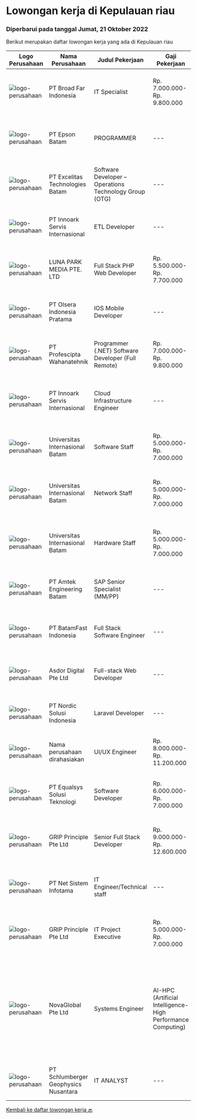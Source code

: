 
  # Lowongan kerja di Kepulauan riau

  ### Diperbarui pada tanggal Jumat, 21 Oktober 2022

  Berikut merupakan daftar lowongan kerja yang ada di Kepulauan riau

  |Logo Perusahaan | Nama Perusahaan | Judul Pekerjaan | Gaji Pekerjaan | Lokasi | Deskripsi | Tanggal diunggah | Pranala |
  | -------------- | --------------- | --------------- | --------- | --------- | -------------- | ------- | ----------- |
  |![logo-perusahaan](https://image-service-cdn.seek.com.au/5462de9144fd6bd531d55d625f7ee703b1ef7d32/ee4dce1061f3f616224767ad58cb2fc751b8d2dc)|PT Broad Far Indonesia|IT Specialist|Rp. 7.000.000-Rp. 9.800.000|Batam|MAJOR RESPONSIBILITIES: Network &amp; IT Infrastructure Maintenance. Hardware maintenance, including the provision of laptops for all staff in the...|Rabu, 19 Oktober 2022|https://www.jobstreet.co.id/id/job/it-specialist-4074086?token=0~35213bac-b647-4d36-b02c-0afff39c6aba&sectionRank=1&jobId=jobstreet-id-job-4074086|
|![logo-perusahaan](https://image-service-cdn.seek.com.au/172664a5febff8fd42d31382d564aeb810090045/ee4dce1061f3f616224767ad58cb2fc751b8d2dc)|PT Epson Batam|PROGRAMMER|---|Batam|Requirements: Candidate must possess at least Diploma/ Bachelor's Degree in Engineering Computer, Computer Science/Information Technology or...|Selasa, 18 Oktober 2022|https://www.jobstreet.co.id/id/job/programmer-4071453?token=0~35213bac-b647-4d36-b02c-0afff39c6aba&sectionRank=2&jobId=jobstreet-id-job-4071453|
|![logo-perusahaan](https://image-service-cdn.seek.com.au/6f3257679cea2c718ae5260d4d461ee99f2551b2/ee4dce1061f3f616224767ad58cb2fc751b8d2dc)|PT Excelitas Technologies Batam|Software Developer – Operations Technology Group (OTG)|---|Batam|ENABLE your future through light.Excelitas is a global technology leader with more than 7,500 employees, focused on delivering market-driven solutions...|Rabu, 19 Oktober 2022|https://www.jobstreet.co.id/id/job/software-developer-operations-technology-group-otg-4074080?token=0~35213bac-b647-4d36-b02c-0afff39c6aba&sectionRank=3&jobId=jobstreet-id-job-4074080|
|![logo-perusahaan](https://image-service-cdn.seek.com.au/03d5b2909306d41d8d881d2ac7cfb4a0d8a47045/ee4dce1061f3f616224767ad58cb2fc751b8d2dc)|PT Innoark Servis Internasional|ETL Developer|---|Kepulauan Riau|• Write and administer ETL jobs to extract data from multiple datasources and load into datamarts.• Integrate data from different datasources:...|Kamis, 20 Oktober 2022|https://www.jobstreet.co.id/id/job/etl-developer-4055738?token=0~35213bac-b647-4d36-b02c-0afff39c6aba&sectionRank=4&jobId=jobstreet-id-job-4055738|
|![logo-perusahaan](https://image-service-cdn.seek.com.au/6707e323a6e6b57a9b6b4e852b773ebd4c8301b0/ee4dce1061f3f616224767ad58cb2fc751b8d2dc)|LUNA PARK MEDIA PTE. LTD|Full Stack PHP Web Developer|Rp. 5.500.000-Rp. 7.700.000|Batam|We are looking for an enthusiastic candidate who wants to join our international team in Batam and contribute to the global growth of our online...|Rabu, 19 Oktober 2022|https://www.jobstreet.co.id/id/job/full-stack-php-web-developer-10080163/origin/sg?token=0~35213bac-b647-4d36-b02c-0afff39c6aba&sectionRank=5&jobId=jobstreet-sg-job-10080163|
|![logo-perusahaan](https://image-service-cdn.seek.com.au/29c8791baee9cfec7ad98644f5fa7d565aa8ec32/ee4dce1061f3f616224767ad58cb2fc751b8d2dc)|PT Olsera Indonesia Pratama|IOS Mobile Developer|---|Jakarta Raya|Responsibilities: Development in an AGILE environment Build reusable codes and libraries Create good product with accessibility and security...|Kamis, 20 Oktober 2022|https://www.jobstreet.co.id/id/job/ios-mobile-developer-4075601?token=0~35213bac-b647-4d36-b02c-0afff39c6aba&sectionRank=6&jobId=jobstreet-id-job-4075601|
|![logo-perusahaan](https://image-service-cdn.seek.com.au/4663f64cab4371d33d6297cc71eeb065c9b02be8/ee4dce1061f3f616224767ad58cb2fc751b8d2dc)|PT Profescipta Wahanatehnik|Programmer (.NET)  Software Developer (Full Remote)|Rp. 7.000.000-Rp. 9.800.000|Jakarta Raya|Responsibilities : Full Remote. Any candidates across Indonesia are welcome, Develop efficient code based on Functional requirements from business...|Selasa, 18 Oktober 2022|https://www.jobstreet.co.id/id/job/programmer-.net-software-developer-full-remote-4070990?token=0~35213bac-b647-4d36-b02c-0afff39c6aba&sectionRank=7&jobId=jobstreet-id-job-4070990|
|![logo-perusahaan](https://image-service-cdn.seek.com.au/03d5b2909306d41d8d881d2ac7cfb4a0d8a47045/ee4dce1061f3f616224767ad58cb2fc751b8d2dc)|PT Innoark Servis Internasional|Cloud Infrastructure Engineer|---|Bandung|As a Cloud Infrastructure Architect/Engineer, you will be tasked to lead, architect and develop cloud and infrastructure solutions that has...|Senin, 17 Oktober 2022|https://www.jobstreet.co.id/id/job/cloud-infrastructure-engineer-4069637?token=0~35213bac-b647-4d36-b02c-0afff39c6aba&sectionRank=8&jobId=jobstreet-id-job-4069637|
|![logo-perusahaan](https://image-service-cdn.seek.com.au/135f24f21343b4f39e8a47113619ed156511ca71/ee4dce1061f3f616224767ad58cb2fc751b8d2dc)|Universitas Internasional Batam|Software Staff|Rp. 5.000.000-Rp. 7.000.000|Batam|Mengembangkan sistem informasi Melakukan pengujian terhadap sistem informasi melakukan pemeliharaan sistem informasi dan database Mampu menganalisa...|Jumat, 14 Oktober 2022|https://www.jobstreet.co.id/id/job/software-staff-4066917?token=0~35213bac-b647-4d36-b02c-0afff39c6aba&sectionRank=9&jobId=jobstreet-id-job-4066917|
|![logo-perusahaan](https://image-service-cdn.seek.com.au/8c68530db41f0291e97ffb8b20ffd458b46dcf8f/ee4dce1061f3f616224767ad58cb2fc751b8d2dc)|Universitas Internasional Batam|Network Staff|Rp. 5.000.000-Rp. 7.000.000|Batam|Menyiapkan infrastruktur jaringan (Hotspot, Proxy, DNS, Routing Table Server, Linux) Menangani masalah (troubleshooting) infrastruktur jaringan secara...|Jumat, 14 Oktober 2022|https://www.jobstreet.co.id/id/job/network-staff-4066958?token=0~35213bac-b647-4d36-b02c-0afff39c6aba&sectionRank=10&jobId=jobstreet-id-job-4066958|
|![logo-perusahaan](https://image-service-cdn.seek.com.au/135f24f21343b4f39e8a47113619ed156511ca71/ee4dce1061f3f616224767ad58cb2fc751b8d2dc)|Universitas Internasional Batam|Hardware Staff|Rp. 5.000.000-Rp. 7.000.000|Batam|Instalasi komputer baru Menangani masalah (troubleshooting) perangkat keras pendukung sistem informasi secara teknis Mempersiapkan dan memastikan...|Jumat, 14 Oktober 2022|https://www.jobstreet.co.id/id/job/hardware-staff-4067023?token=0~35213bac-b647-4d36-b02c-0afff39c6aba&sectionRank=11&jobId=jobstreet-id-job-4067023|
|![logo-perusahaan](https://image-service-cdn.seek.com.au/244be99d2b327c5bd37c1807e0169c00b4a6efe7/ee4dce1061f3f616224767ad58cb2fc751b8d2dc)|PT Amtek Engineering Batam|SAP Senior Specialist (MM/PP)|---|Batam|Responsibilities: Facilitate the implementation and support of SAP MM/PP where he/ she shall facilitate workshops with the local site IT Directors to...|Selasa, 18 Oktober 2022|https://www.jobstreet.co.id/id/job/sap-senior-specialist-mm-pp-4070976?token=0~35213bac-b647-4d36-b02c-0afff39c6aba&sectionRank=12&jobId=jobstreet-id-job-4070976|
|![logo-perusahaan](https://image-service-cdn.seek.com.au/a822fec9b06ebafc662bd2a992ab50c5fe1d8c6a/ee4dce1061f3f616224767ad58cb2fc751b8d2dc)|PT BatamFast Indonesia|Full Stack Software Engineer|---|Batam|Full Stack Developer Duties and Responsibilities: Managing the complete software development process from conception to deployment Maintaining and...|Kamis, 13 Oktober 2022|https://www.jobstreet.co.id/id/job/full-stack-software-engineer-4066312?token=0~35213bac-b647-4d36-b02c-0afff39c6aba&sectionRank=13&jobId=jobstreet-id-job-4066312|
|![logo-perusahaan](https://image-service-cdn.seek.com.au/22c30c1ee6aeff08d9a3f68390e4d0f28e7daca0/ee4dce1061f3f616224767ad58cb2fc751b8d2dc)|Asdor Digital Pte Ltd|Full-stack Web Developer|---|Batam|Responsibilities:  Coordinate and participate in planning, design and development of web apps.  Working along with Business Analyst to confirm...|Kamis, 13 Oktober 2022|https://www.jobstreet.co.id/id/job/full-stack-web-developer-4054699?token=0~35213bac-b647-4d36-b02c-0afff39c6aba&sectionRank=14&jobId=jobstreet-id-job-4054699|
|![logo-perusahaan](https://image-service-cdn.seek.com.au/0cd8ed87311434aef1b0fd786d69bd3ecd352cf0/ee4dce1061f3f616224767ad58cb2fc751b8d2dc)|PT Nordic Solusi Indonesia|Laravel Developer|---|Batam|Experience Fresh Graduate or 1-2 Years of Experience Portfolio of successfully released applications Internship position is also available Key...|Selasa, 11 Oktober 2022|https://www.jobstreet.co.id/id/job/laravel-developer-4045474?token=0~35213bac-b647-4d36-b02c-0afff39c6aba&sectionRank=15&jobId=jobstreet-id-job-4045474|
|![logo-perusahaan](https://i.ibb.co/sqvTCh9/112815900-stock-vector-no-image-available-icon-flat-vector.webp)|Nama perusahaan dirahasiakan|UI/UX Engineer|Rp. 8.000.000-Rp. 11.200.000|Batam|Job Description : Designing UI for multiple platforms (web and mobile) Ensure consistency of the UI across multiple platforms with elegant frontend...|Kamis, 13 Oktober 2022|https://www.jobstreet.co.id/id/job/ui-ux-engineer-4065691?token=0~35213bac-b647-4d36-b02c-0afff39c6aba&sectionRank=16&jobId=jobstreet-id-job-4065691|
|![logo-perusahaan](https://image-service-cdn.seek.com.au/c1409eaf4b49b8bb5e19954b6a939af5d65f80f2/ee4dce1061f3f616224767ad58cb2fc751b8d2dc)|PT Equalsys Solusi Teknologi|Software Developer|Rp. 6.000.000-Rp. 7.000.000|Kepulauan Riau|RESPONSIBILITIES·        Develop web based software solutions·        Test code/software to ensure high quality solutions·        Work with various...|Sabtu, 08 Oktober 2022|https://www.jobstreet.co.id/id/job/software-developer-4042597?token=0~35213bac-b647-4d36-b02c-0afff39c6aba&sectionRank=17&jobId=jobstreet-id-job-4042597|
|![logo-perusahaan](https://image-service-cdn.seek.com.au/126b726d280947124b62777270a5c4f1f8b4d4cb/ee4dce1061f3f616224767ad58cb2fc751b8d2dc)|GRIP Principle Pte Ltd|Senior Full Stack Developer|Rp. 9.000.000-Rp. 12.600.000|Batam|WHAT YOU WILL LEARN Strengthen your full-stack programming skills You'll learn how to write clean code by adhering to our programming best practices...|Sabtu, 08 Oktober 2022|https://www.jobstreet.co.id/id/job/senior-full-stack-developer-4043116?token=0~35213bac-b647-4d36-b02c-0afff39c6aba&sectionRank=18&jobId=jobstreet-id-job-4043116|
|![logo-perusahaan](https://i.ibb.co/sqvTCh9/112815900-stock-vector-no-image-available-icon-flat-vector.webp)|PT Net Sistem Infotama|IT Engineer/Technical staff|---|Jakarta Raya|Responsibilities: Performing monitoring, fine-tuning, and corrective configuration on clients network and security devices Providing technical support...|Selasa, 04 Oktober 2022|https://www.jobstreet.co.id/id/job/it-engineer-technical-staff-4054911?token=0~35213bac-b647-4d36-b02c-0afff39c6aba&sectionRank=19&jobId=jobstreet-id-job-4054911|
|![logo-perusahaan](https://image-service-cdn.seek.com.au/126b726d280947124b62777270a5c4f1f8b4d4cb/ee4dce1061f3f616224767ad58cb2fc751b8d2dc)|GRIP Principle Pte Ltd|IT Project Executive|Rp. 5.000.000-Rp. 7.000.000|Batam|We are looking to hire a positive, proactive IT project executive to assist in project teams and to ensure IT projects are completed on time.You will...|Minggu, 02 Oktober 2022|https://www.jobstreet.co.id/id/job/it-project-executive-4043113?token=0~35213bac-b647-4d36-b02c-0afff39c6aba&sectionRank=20&jobId=jobstreet-id-job-4043113|
|![logo-perusahaan](https://image-service-cdn.seek.com.au/c8d868055fd3afef3e8ff546833bb380ba7f2c1c/ee4dce1061f3f616224767ad58cb2fc751b8d2dc)|NovaGlobal Pte Ltd|Systems Engineer | AI-HPC (Artificial Intelligence-High Performance Computing)|Rp. 1.000-Rp. 1.800|Batam|Job Description: Be involved in complex architectural design and development of AI-HPC infrastructure. Ensures completeness and compatibility of the...|Kamis, 29 September 2022|https://www.jobstreet.co.id/id/job/systems-engineer-%7C-ai-hpc-artificial-intelligence-high-performance-computing-10022790/origin/sg?token=0~35213bac-b647-4d36-b02c-0afff39c6aba&sectionRank=21&jobId=jobstreet-sg-job-10022790|
|![logo-perusahaan](https://image-service-cdn.seek.com.au/76b0e85d24c99628c9d1b02439fa68bac9137163/ee4dce1061f3f616224767ad58cb2fc751b8d2dc)|PT Schlumberger Geophysics Nusantara|IT ANALYST|---|Batam|Responsible for computer hardware, software, peripherals and involve on IT infrastructure Software application project - have basic knowledge in...|Kamis, 20 Oktober 2022|https://www.jobstreet.co.id/id/job/it-analyst-1033420469?token=0~35213bac-b647-4d36-b02c-0afff39c6aba&sectionRank=22&jobId=jobstreet-id-job-1033420469|


  [Kembali ke daftar lowongan kerja 🔙](../README.md#daftar-lowongan-kerja)
  